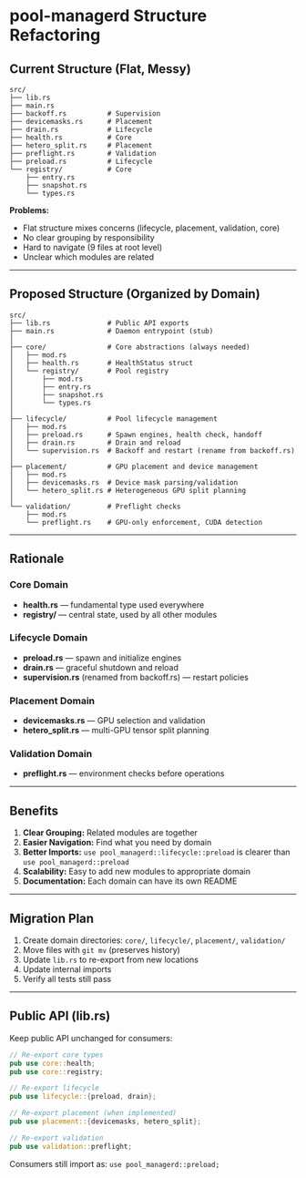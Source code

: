 # pool-managerd Structure Refactoring

## Current Structure (Flat, Messy)

```
src/
├── lib.rs
├── main.rs
├── backoff.rs          # Supervision
├── devicemasks.rs      # Placement
├── drain.rs            # Lifecycle
├── health.rs           # Core
├── hetero_split.rs     # Placement
├── preflight.rs        # Validation
├── preload.rs          # Lifecycle
└── registry/           # Core
    ├── entry.rs
    ├── snapshot.rs
    └── types.rs
```

**Problems:**
- Flat structure mixes concerns (lifecycle, placement, validation, core)
- No clear grouping by responsibility
- Hard to navigate (9 files at root level)
- Unclear which modules are related

---

## Proposed Structure (Organized by Domain)

```
src/
├── lib.rs              # Public API exports
├── main.rs             # Daemon entrypoint (stub)
│
├── core/               # Core abstractions (always needed)
│   ├── mod.rs
│   ├── health.rs       # HealthStatus struct
│   └── registry/       # Pool registry
│       ├── mod.rs
│       ├── entry.rs
│       ├── snapshot.rs
│       └── types.rs
│
├── lifecycle/          # Pool lifecycle management
│   ├── mod.rs
│   ├── preload.rs      # Spawn engines, health check, handoff
│   ├── drain.rs        # Drain and reload
│   └── supervision.rs  # Backoff and restart (rename from backoff.rs)
│
├── placement/          # GPU placement and device management
│   ├── mod.rs
│   ├── devicemasks.rs  # Device mask parsing/validation
│   └── hetero_split.rs # Heterogeneous GPU split planning
│
└── validation/         # Preflight checks
    ├── mod.rs
    └── preflight.rs    # GPU-only enforcement, CUDA detection
```

---

## Rationale

### Core Domain
- **health.rs** — fundamental type used everywhere
- **registry/** — central state, used by all other modules

### Lifecycle Domain
- **preload.rs** — spawn and initialize engines
- **drain.rs** — graceful shutdown and reload
- **supervision.rs** (renamed from backoff.rs) — restart policies

### Placement Domain
- **devicemasks.rs** — GPU selection and validation
- **hetero_split.rs** — multi-GPU tensor split planning

### Validation Domain
- **preflight.rs** — environment checks before operations

---

## Benefits

1. **Clear Grouping:** Related modules are together
2. **Easier Navigation:** Find what you need by domain
3. **Better Imports:** `use pool_managerd::lifecycle::preload` is clearer than `use pool_managerd::preload`
4. **Scalability:** Easy to add new modules to appropriate domain
5. **Documentation:** Each domain can have its own README

---

## Migration Plan

1. Create domain directories: `core/`, `lifecycle/`, `placement/`, `validation/`
2. Move files with `git mv` (preserves history)
3. Update `lib.rs` to re-export from new locations
4. Update internal imports
5. Verify all tests still pass

---

## Public API (lib.rs)

Keep public API unchanged for consumers:

```rust
// Re-export core types
pub use core::health;
pub use core::registry;

// Re-export lifecycle
pub use lifecycle::{preload, drain};

// Re-export placement (when implemented)
pub use placement::{devicemasks, hetero_split};

// Re-export validation
pub use validation::preflight;
```

Consumers still import as: `use pool_managerd::preload;`
